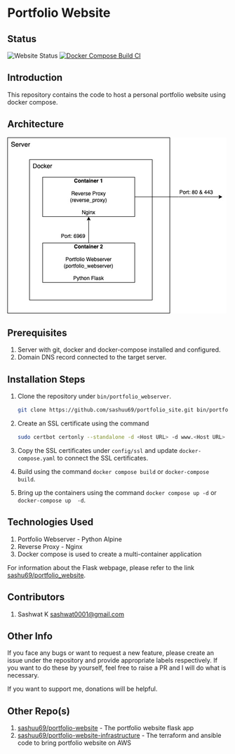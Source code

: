 # Portfolio Website

## Status
![Website Status](https://img.shields.io/website?url=https%3A%2F%2Fsashwat.in)
[![Docker Compose Build CI](https://github.com/sashuu69/portfolio-website-docker-compose/actions/workflows/docker-image.yml/badge.svg?branch=master)](https://github.com/sashuu69/portfolio-website-docker-compose/actions/workflows/docker-image.yml)

## Introduction

This repository contains the code to host a personal portfolio website using docker compose. 

## Architecture

![Architecture](docs/portfolio-website-architecture.jpg)

## Prerequisites

1. Server with git, docker and docker-compose installed and configured.
2. Domain DNS record connected to the target server.

## Installation Steps

1. Clone the repository under `bin/portfolio_webserver`.
    
   ```bash
   git clone https://github.com/sashuu69/portfolio_site.git bin/portfolio_webserver
   ```
3. Create an SSL certificate using the command

   ```bash
   sudo certbot certonly --standalone -d <Host URL> -d www.<Host URL>
   ```
5. Copy the SSL certificates under `config/ssl` and update `docker-compose.yaml` to connect the SSL certificates.
6. Build using the command `docker compose build` or `docker-compose build`.
7. Bring up the containers using the command `docker compose up -d` or `docker-compose up  -d`.

## Technologies Used

1. Portfolio Webserver - Python Alpine
3. Reverse Proxy - Nginx
4. Docker compose is used to create a multi-container application

For information about the Flask webpage, please refer to the link [sashu69/portfolio_website](https://github.com/sashuu69/portfolio_website).

## Contributors

1. Sashwat K <sashwat0001@gmail.com>

## Other Info

If you face any bugs or want to request a new feature, please create an issue under the repository and provide appropriate labels respectively. If you want to do these by yourself, feel free to raise a PR and I will do what is necessary.

If you want to support me, donations will be helpful.

## Other Repo(s)

1. [sashuu69/portfolio-website](https://github.com/sashuu69/portfolio-website) - The portfolio website flask app
2. [sashuu69/portfolio-website-infrastructure](https://github.com/sashuu69/portfolio-website-infrastructure) - The terraform and ansible code to bring portfolio website on AWS
